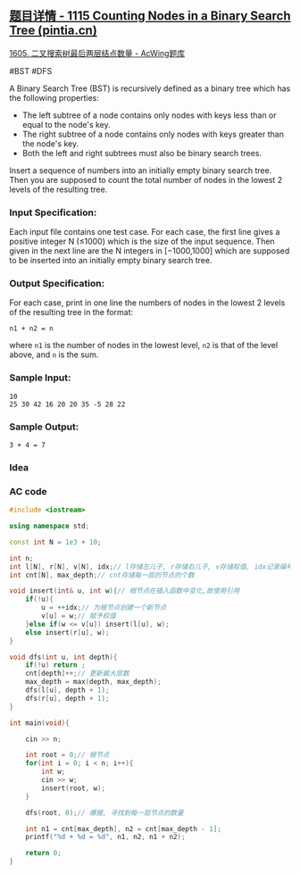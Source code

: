 ## [题目详情 - 1115 Counting Nodes in a Binary Search Tree (pintia.cn)](https://pintia.cn/problem-sets/994805342720868352/exam/problems/994805355987451904)

[1605. 二叉搜索树最后两层结点数量 - AcWing题库](https://www.acwing.com/problem/content/1607/)

#BST #DFS 

A Binary Search Tree (BST) is recursively defined as a binary tree which has the following properties:

-   The left subtree of a node contains only nodes with keys less than or equal to the node's key.
-   The right subtree of a node contains only nodes with keys greater than the node's key.
-   Both the left and right subtrees must also be binary search trees.

Insert a sequence of numbers into an initially empty binary search tree. Then you are supposed to count the total number of nodes in the lowest 2 levels of the resulting tree.

### Input Specification:

Each input file contains one test case. For each case, the first line gives a positive integer N (≤1000) which is the size of the input sequence. Then given in the next line are the N integers in [−1000,1000] which are supposed to be inserted into an initially empty binary search tree.

### Output Specification:

For each case, print in one line the numbers of nodes in the lowest 2 levels of the resulting tree in the format:

```
n1 + n2 = n
```

where `n1` is the number of nodes in the lowest level, `n2` is that of the level above, and `n` is the sum.

### Sample Input:

```in
10
25 30 42 16 20 20 35 -5 28 22
```

### Sample Output:

```out
3 + 4 = 7
```

### Idea


### AC code
```cpp
#include <iostream>

using namespace std;

const int N = 1e3 + 10;

int n;
int l[N], r[N], v[N], idx;// l存储左儿子, r存储右儿子, v存储权值, idx记录编号
int cnt[N], max_depth;// cnt存储每一层的节点的个数

void insert(int& u, int w){// 根节点在插入函数中变化,故使用引用
    if(!u){
        u = ++idx;// 为根节点创建一个新节点
        v[u] = w;// 赋予权值
    }else if(w <= v[u]) insert(l[u], w);
    else insert(r[u], w);
}

void dfs(int u, int depth){
    if(!u) return ;
    cnt[depth]++;// 更新最大层数
    max_depth = max(depth, max_depth);
    dfs(l[u], depth + 1);
    dfs(r[u], depth + 1);
}

int main(void){

    cin >> n;

    int root = 0;// 根节点
    for(int i = 0; i < n; i++){
        int w;
        cin >> w;
        insert(root, w);
    }

    dfs(root, 0);// 爆搜, 寻找到每一层节点的数量

    int n1 = cnt[max_depth], n2 = cnt[max_depth - 1];
    printf("%d + %d = %d", n1, n2, n1 + n2);

    return 0;
}
```